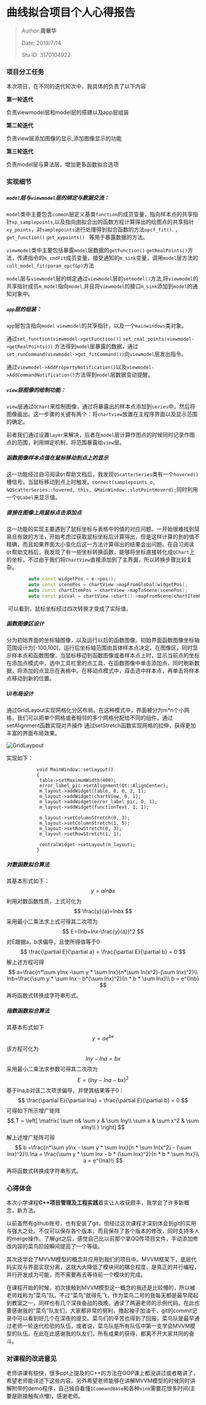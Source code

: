 

# 曲线拟合项目个人心得报告

> Author:**周章华**
> 
> Date:    2019/7/14
> 
> Stu ID:  3170104922
> 

### 项目分工任务

本次项目，在不同的迭代轮次中，我具体的负责了以下内容

**第一轮迭代**

负责viewmodel层和model层的搭建以及app层组装

**第二轮迭代**

负责view层添加图像的显示,添加图像显示的功能

**第三轮迭代**

负责model层与算法层，增加更多函数拟合选项

### 实现细节

##### **`model`层与`viewmodel`层的绑定与数据交流：**

​        `model`类中主要包含`common`层定义基类`function`的成员变量，指向样本点的共享指针`sp_samplepoints`,以及指向由拟合出的函数方程计算得出的绘图点的共享指针`xy_points`，对`samplepoints`进行处理得到拟合函数的方法`opcf_fit()`. ，`get_function()` `get_xypoints() ` 等用于暴露数据的方法。

​        `viewmodel`类中主要包括暴露`model`层数据的`getFunction()` `getRealPoints()`方法，传递指令的`m_cmdFit`成员变量，接受通知的`m_sink`变量，调用`model`层方法的`call_model_fit(param_opcf&p)`方法

​        `model`层与`viewmodel`层的绑定通过`viewmodel`层的`setmodel()`方法,将`viewmodel`的共享指针成员`m_model`指向`model`,并且将`viewmodel`的接口`m_sink`添加到`model`的通知对象中。



##### **`app`层的组装：**

`app`层包含指向`model` `viewmodel`的共享指针，以及一个`mainwindows`类对象。

通过`set_function(viewmodel->getFunction())` `set_real_points(viewmodel->getRealPoints())` 方法得到`model`层暴露的数据，通过`set_runCommand(viewmodel->get_fitCommand())`向`viewmodel`层发出指令。

通过`viewmodel->AddPropertyNotification()`以及`viewmodel->AddCommandNotification()`方法得到`model`层数据变动提醒。



##### `view`层图像的绘制功能：

​	`view`层通过`QChart`来绘制图像，通过将暴露出的样本点添加到`series`中，然后将图像画出。这一步骤的关键有两个：将`chartview`放置在主程序界面以及显示范围的确定。

​	前者我们通过设置`layer`来解决，后者在`model`层计算作图点的时候同时记录作图点的范围，利用绑定机制，将范围暴露给`view`层。



##### 函数图像样本点值在鼠标移动到点上的显示

​	这一功能经过自习阅读`Qt`帮助文档后，我发现`QScatterSeries`类有一个`hovered()`槽信号，当鼠标移动到点上时触发。`connect(samplepoints_o, &QScatterSeries::hovered, this, &MainWindow::slotPointHoverd);`同时利用一个`QLabel`来显示值。



##### 直接在图像上用鼠标点击添加点

​	这一功能的实现主要遇到了鼠标坐标与表格中的值的对应问题。一开始很难找到简易且有效的方法，开始考虑过获取鼠标坐标后计算得出，但是这样计算的到的值不精确，而且如果界面大小变化后这一方法计算得出的结果会出问题。在自习阅读`Qt`帮助文档后，我发现了有一些坐标转换函数，能够将坐标直接转化成`QChart`上的坐标，不过由于我们将`ChartView`直接添加到了主界面，所以转换步骤比较复杂。

```c++
		auto const widgetPos = e->pos();
		auto const scenePos = chartView->mapFromGlobal(widgetPos);
		auto const chartItemPos = chartView->mapToScene(scenePos);
		auto const picval = chartView->chart()->mapFromScene(chartItemPos);
```

​	可以看到，鼠标坐标经过四次转换才变成了实际值。

##### 函数图像区设计

​	分为初始界面的坐标轴图像，以及运行以后的函数图像。初始界面函数图像坐标轴范围设计为[-100,100]，运行后坐标轴范围由具体样本点决定。
​	在图像区，同时显示样本点和函数图像，当鼠标移动到函数图像或者样本点上时，显示当前点的坐标
​	在添加点模式中，选中工具栏里的点工具，在函数图像中单击添加点，同时刷新数据，将添加的点显示在表格中。
​	在移动点模式中，双击选中样本点，再单击将样本点移动到新的位置。

##### UI布局设计
​	通过GridLayout实现网格化分区布局。在这种模式中，界面被分为m*n个小网格，我们可以把单个网格或者相邻的多个网格分配给不同的组件。
​	通过setAlignment函数实现对齐操作
​	通过setStretch函数实现网格的拉伸，获得更加丰富的界面布局效果。

![GridLaypout](img/gridlayout.jpg)

实现如下：

```
	       void MainWindow::setLayout()
	       {
	       	table->setMaximumWidth(400);
	       	error_label_pic->setAlignment(Qt::AlignCenter);
	       	m_layout->addWidget(table, 0, 0, 2, 1);
	       	m_layout->addWidget(chartView, 0, 1);
	       	m_layout->addWidget(error_label_pic, 0, 1);
	       	m_layout->addWidget(functionText, 1, 1);
	       
	       	m_layout->setColumnStretch(0, 3);
	       	m_layout->setColumnStretch(1, 5);
	       	m_layout->setRowStretch(0, 3);
	       	m_layout->setRowStretch(1, 1);
	       
	       	centralWidget->setLayout(m_layout);
	       }
```
##### 对数函数拟合算法

其基本形式如下：
$$
y = aInbx
$$
利用对数函数性质，上式可化为
$$
\frac{y}{a}=Inbx
$$
采用最小二乘法求上式可得其二次项为
$$
E=(Inb+Inx-\frac{y}{a})^2
$$
对E跟据a，b求偏导，且使所得值等于0
$$
\frac{\partial E}{\partial a} = \frac{\partial E}{\partial b}  = 0
$$
解上述方程可得
$$
a=\frac{n*\sum yInx -\sum y * \sum Inx}{n*\sum In(x^2)-(\sum Inx)^2}\\
Inb=\frac{\sum y * \sum Inx - b*(\sum Inx)^2}{n * b * \sum Inx}\\
b = e^{Inb}
$$
再将函数式转换成字符串形式。

##### 指数函数拟合算法

其基本形式如下
$$
y = ae^{bx}
$$
该方程可化为
$$
Iny - Ina = bx
$$
采用最小二乘法求参数可得其二次项为
$$
E = (Iny -Ina-bx)^2
$$
基于Ina,b对该二次项求偏导，并使其结果等于0：
$$
\frac{\partial E}{\partial Ina} = \frac{\partial E}{\partial b}  = 0
$$
可得如下所示增广矩阵
$$
T = \left[
\matrix{
\sum n& \sum x &  \sum Iny\\
\sum x & \sum x^2 & \sum xIny\\
}
\right]
$$
解上述增广矩阵可得
$$
b =\frac{n*\sum yInx - \sum y * \sum Inx}{n * \sum In(x^2) - (\sum Inx)^2}\\
Ina = \frac{\sum y * \sum Inx - b * (\sum Inx)^2}{n * b * \sum Inx}\\
a = e^{Ina}\\
$$
再将函数式转换成字符串形式。


### 心得体会

​	本次小学课程**C++项目管理及工程实践**着实让人收获颇丰，我学会了许多新概念、新方法。

​	以前虽然有github账号，也有安装了git，但经过这次课程才深刻体会到git的实用与强大之处。不仅可以保存各个版本，而且保存了各个版本的修改，同时支持多人的merge操作。了解git之后，感觉自己比以前那个拿QQ传项目文件，手动添加修改内容的菜鸟阶段瞬间提高了一个等级。

​	其次还学会了MVVM模型的概念并应用到我们的项目中。MVVM框架下，底层代码实现与界面实现分离，这就大大降低了模块间的耦合程度，是真正的并行编程，并行开发成为可能，而不需要再去等待前一个模块的完成。

​	在课程开始的时候，初次接触到MVVM模型这一概念的我还是比较懵的，所以被老师戏称为“菜鸟”队。不过“菜鸟”就得先飞，作为菜鸟二号的我每天都是最早爬起到教室之一，同样也有几个深夜奋战的夜晚，通读了两遍老师的示例代码。在此也要感谢我的“菜鸟”队友们，大家都非常的努利，撸起袖子加油干，git的commit记录中可以看到好几个在深夜的提交。菜鸟们的辛苦也得到了回报，菜鸟队是最早通过老师一轮迭代检验的队伍，或者说，菜鸟队是所有队伍中第一支学会MVVM模型的队伍。在此在此感谢我的队友们，所有成果的获得，都离不开大家共同的奋斗。

### 对课程的改进意见

​	老师讲课有些快，很多ppt上提及的C++的方法在OOP课上都没讲过或者略讲了，希望老师能详述下这些内容。另外希望老师能够在讲解MVVM模型的时候同时讲解附带的demo程序，自己独自看懂`ICommandBase`和各种`sink`需要花很多时间(主要是刚接触有点懵)，感谢老师。

​	

